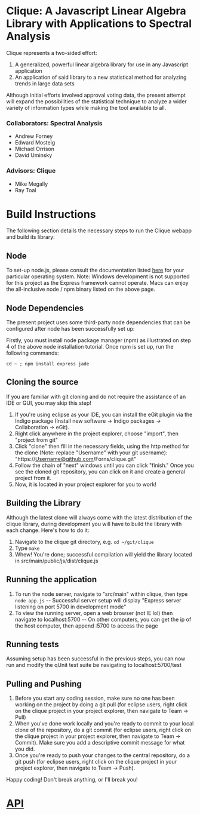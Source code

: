 # Clique: A Javascript Linear Algebra Library with Applications to Spectral Analysis

Clique represents a two-sided effort:

1. A generalized, powerful linear algebra library for use in any Javascript application
2. An application of said library to a new statistical method for analyzing trends in large data sets

Although initial efforts involved approval voting data, the present attempt will
expand the possibilities of the statistical technique to analyze a wider
variety of information types while making the tool available to all.

### Collaborators: Spectral Analysis

* Andrew Forney
* Edward Mosteig
* Michael Orrison
* David Uminsky

### Advisors: Clique

* Mike Megally
* Ray Toal

# Build Instructions

The following section details the necessary steps to run the Clique webapp and build its library:

## Node

To set-up node.js, please consult the documentation listed [here](https://github.com/joyent/node/wiki/Installation) for your particular operating system. Note: Windows development is not supported for this project as the Express framework cannot operate. Macs can enjoy the all-inclusive node / npm binary listed on the above page.

## Node Dependencies

The present project uses some third-party node dependencies that can be configured after node has been successfully set up:

Firstly, you must install node package manager (npm) as illustrated on step 4 of the above node installation tutorial. Once npm is set up, run the following commands:

`cd ~ ; npm install express jade`

## Cloning the source

If you are familiar with git cloning and do not require the assistance of an IDE or GUI, you may skip this step!

1. If you're using eclipse as your IDE, you can install the eGit plugin via the Indigo package (Install new software -> Indigo packages -> Collaboration -> eGit).
2. Right click anywhere in the project explorer, choose "import", then "project from git"
3. Click "clone" then fill in the necessary fields, using the http method for the clone (Note: replace "Username" with your git username): "https://Username@github.com/Forns/clique.git"
4. Follow the chain of "next" windows until you can click "finish." Once you see the cloned git repository, you can click on it and create a general project from it.
5. Now, it is located in your project explorer for you to work!

## Building the Library

Although the latest clone will always come with the latest distribution of the clique library, during development you will have to build the library with each change. Here's how to do it:

1. Navigate to the clique git directory, e.g. `cd ~/git/clique`
2. Type `make`
3. Whew! You're done; successful compilation will yield the library located in src/main/public/js/dist/clique.js

## Running the application

1. To run the node server, navigate to "src/main" within clique, then type `node app.js` -- Successful server setup will display "Express server listening on port 5700 in development mode"
2. To view the running server, open a web browser (not IE lol) then navigate to localhost:5700 -- On other computers, you can get the ip of the host computer, then append :5700 to access the page

## Running tests

Assuming setup has been successful in the previous steps, you can now run and modify the qUnit test suite be navigating to localhost:5700/test

## Pulling and Pushing

1. Before you start any coding session, make sure no one has been working on the project by doing a git pull (for eclipse users, right click on the clique project in your project explorer, then navigate to Team -> Pull)
2. When you've done work locally and you're ready to commit to your local clone of the repository, do a git commit (for eclipse users, right click on the clique project in your project explorer, then navigate to Team -> Commit). Make sure you add a descriptive commit message for what you did.
3. Once you're ready to push your changes to the central repository, do a git push (for eclipse users, right click on the clique project in your project explorer, then navigate to Team -> Push).

Happy coding! Don't break anything, or I'll break you!

# [API](http://clique.cloudno.de/api)
